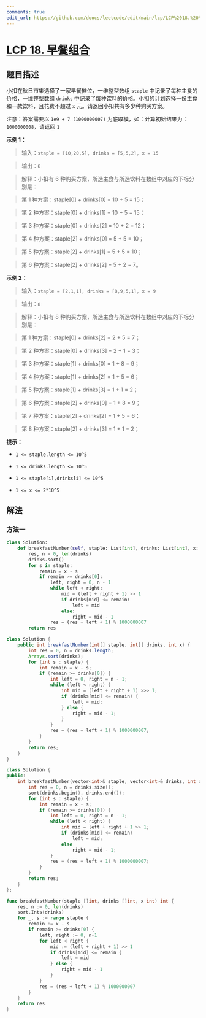 ```yaml
---
comments: true
edit_url: https://github.com/doocs/leetcode/edit/main/lcp/LCP%2018.%20%E6%97%A9%E9%A4%90%E7%BB%84%E5%90%88/README.md
---
```


# [LCP 18. 早餐组合](https://leetcode.cn/problems/2vYnGI)

## 题目描述

<!-- 这里写题目描述 -->

小扣在秋日市集选择了一家早餐摊位，一维整型数组 `staple` 中记录了每种主食的价格，一维整型数组 `drinks` 中记录了每种饮料的价格。小扣的计划选择一份主食和一款饮料，且花费不超过 `x` 元。请返回小扣共有多少种购买方案。

注意：答案需要以 `1e9 + 7 (1000000007)` 为底取模，如：计算初始结果为：`1000000008`，请返回 `1`

**示例 1：**

> 输入：`staple = [10,20,5], drinks = [5,5,2], x = 15`

>

> 输出：`6`

>

> 解释：小扣有 6 种购买方案，所选主食与所选饮料在数组中对应的下标分别是：

> 第 1 种方案：staple[0] + drinks[0] = 10 + 5 = 15；

> 第 2 种方案：staple[0] + drinks[1] = 10 + 5 = 15；

> 第 3 种方案：staple[0] + drinks[2] = 10 + 2 = 12；

> 第 4 种方案：staple[2] + drinks[0] = 5 + 5 = 10；

> 第 5 种方案：staple[2] + drinks[1] = 5 + 5 = 10；

> 第 6 种方案：staple[2] + drinks[2] = 5 + 2 = 7。

**示例 2：**

> 输入：`staple = [2,1,1], drinks = [8,9,5,1], x = 9`

>

> 输出：`8`

>

> 解释：小扣有 8 种购买方案，所选主食与所选饮料在数组中对应的下标分别是：

> 第 1 种方案：staple[0] + drinks[2] = 2 + 5 = 7；

> 第 2 种方案：staple[0] + drinks[3] = 2 + 1 = 3；

> 第 3 种方案：staple[1] + drinks[0] = 1 + 8 = 9；

> 第 4 种方案：staple[1] + drinks[2] = 1 + 5 = 6；

> 第 5 种方案：staple[1] + drinks[3] = 1 + 1 = 2；

> 第 6 种方案：staple[2] + drinks[0] = 1 + 8 = 9；

> 第 7 种方案：staple[2] + drinks[2] = 1 + 5 = 6；

> 第 8 种方案：staple[2] + drinks[3] = 1 + 1 = 2；

**提示：**

-   `1 <= staple.length <= 10^5`

-   `1 <= drinks.length <= 10^5`

-   `1 <= staple[i],drinks[i] <= 10^5`

-   `1 <= x <= 2*10^5`

## 解法

### 方法一

<!-- tabs:start -->

```python
class Solution:
    def breakfastNumber(self, staple: List[int], drinks: List[int], x: int) -> int:
        res, n = 0, len(drinks)
        drinks.sort()
        for s in staple:
            remain = x - s
            if remain >= drinks[0]:
                left, right = 0, n - 1
                while left < right:
                    mid = (left + right + 1) >> 1
                    if drinks[mid] <= remain:
                        left = mid
                    else:
                        right = mid - 1
                res = (res + left + 1) % 1000000007
        return res
```

```java
class Solution {
    public int breakfastNumber(int[] staple, int[] drinks, int x) {
        int res = 0, n = drinks.length;
        Arrays.sort(drinks);
        for (int s : staple) {
            int remain = x - s;
            if (remain >= drinks[0]) {
                int left = 0, right = n - 1;
                while (left < right) {
                    int mid = (left + right + 1) >>> 1;
                    if (drinks[mid] <= remain) {
                        left = mid;
                    } else {
                        right = mid - 1;
                    }
                }
                res = (res + left + 1) % 1000000007;
            }
        }
        return res;
    }
}
```

```cpp
class Solution {
public:
    int breakfastNumber(vector<int>& staple, vector<int>& drinks, int x) {
        int res = 0, n = drinks.size();
        sort(drinks.begin(), drinks.end());
        for (int s : staple) {
            int remain = x - s;
            if (remain >= drinks[0]) {
                int left = 0, right = n - 1;
                while (left < right) {
                    int mid = left + right + 1 >> 1;
                    if (drinks[mid] <= remain)
                        left = mid;
                    else
                        right = mid - 1;
                }
                res = (res + left + 1) % 1000000007;
            }
        }
        return res;
    }
};
```

```go
func breakfastNumber(staple []int, drinks []int, x int) int {
	res, n := 0, len(drinks)
	sort.Ints(drinks)
	for _, s := range staple {
		remain := x - s
		if remain >= drinks[0] {
			left, right := 0, n-1
			for left < right {
				mid := (left + right + 1) >> 1
				if drinks[mid] <= remain {
					left = mid
				} else {
					right = mid - 1
				}
			}
			res = (res + left + 1) % 1000000007
		}
	}
	return res
}
```

<!-- tabs:end -->

<!-- end -->
